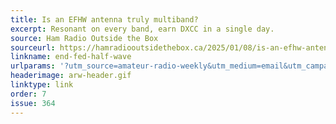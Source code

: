 ```yaml
---
title: Is an EFHW antenna truly multiband?
excerpt: Resonant on every band, earn DXCC in a single day.
source: Ham Radio Outside the Box
sourceurl: https://hamradiooutsidethebox.ca/2025/01/08/is-an-efhw-antenna-truly-multiband/
linkname: end-fed-half-wave
urlparams: '?utm_source=amateur-radio-weekly&utm_medium=email&utm_campaign=newsletter'
headerimage: arw-header.gif
linktype: link
order: 7
issue: 364
---
```


